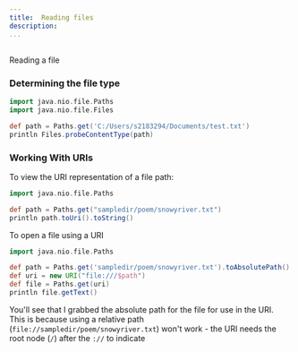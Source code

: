 ```yaml
---
title:	Reading files
description:	
...
```





## 


<code-file url="src/BasicRead.groovy"><figcaption>
Reading a file
</figcaption></code-file>


### Determining the file type
```groovy
import java.nio.file.Paths
import java.nio.file.Files

def path = Paths.get('C:/Users/s2183294/Documents/test.txt')
println Files.probeContentType(path)
```

### Working With URIs

To view the URI representation of a file path:

```groovy
import java.nio.file.Paths

def path = Paths.get("sampledir/poem/snowyriver.txt")
println path.toUri().toString()
```

To open a file using a URI

```groovy
import java.nio.file.Paths

def path = Paths.get('sampledir/poem/snowyriver.txt').toAbsolutePath()
def uri = new URI("file:///$path")
def file = Paths.get(uri)
println file.getText()
```

You'll see that I grabbed the absolute path for the file for use in the URI. This is because using a relative path (`file://sampledir/poem/snowyriver.txt`) won't work - the URI needs the root node (`/`) after the `://` to indicate 